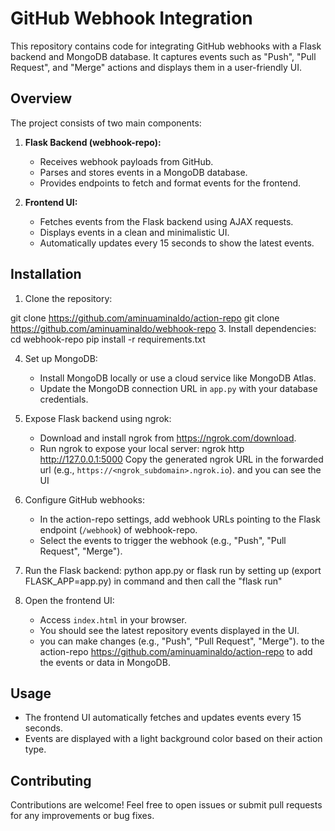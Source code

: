 # GitHub Webhook Integration 
This repository contains code for integrating GitHub webhooks with a Flask backend and MongoDB database. It captures events such as "Push", "Pull Request", and "Merge" actions and displays them in a user-friendly UI.

## Overview

The project consists of two main components:

1. **Flask Backend (webhook-repo):**
   - Receives webhook payloads from GitHub.
   - Parses and stores events in a MongoDB database.
   - Provides endpoints to fetch and format events for the frontend.

2. **Frontend UI:**
   - Fetches events from the Flask backend using AJAX requests.
   - Displays events in a clean and minimalistic UI.
   - Automatically updates every 15 seconds to show the latest events.

## Installation

1. Clone the repository:
   
git clone https://github.com/aminuaminaldo/action-repo
git clone https://github.com/aminuaminaldo/webhook-repo
3. Install dependencies:
cd webhook-repo
pip install -r requirements.txt


4. Set up MongoDB:
   - Install MongoDB locally or use a cloud service like MongoDB Atlas.
   - Update the MongoDB connection URL in `app.py` with your database credentials.

5. Expose Flask backend using ngrok:
   - Download and install ngrok from https://ngrok.com/download.
   - Run ngrok to expose your local server:
ngrok http http://127.0.0.1:5000
Copy the generated ngrok URL in the forwarded url (e.g., `https://<ngrok_subdomain>.ngrok.io`).
and you can see the UI

6. Configure GitHub webhooks:
   - In the action-repo settings, add webhook URLs pointing to the Flask endpoint (`/webhook`) of webhook-repo.
   - Select the events to trigger the webhook (e.g., "Push", "Pull Request", "Merge").

7. Run the Flask backend:
python app.py or flask run by setting up (export FLASK_APP=app.py) in command and then call the "flask run"

8. Open the frontend UI:
   - Access `index.html` in your browser.
   - You should see the latest repository events displayed in the UI.
   - you can make changes (e.g., "Push", "Pull Request", "Merge"). to the action-repo https://github.com/aminuaminaldo/action-repo to add the events or data in MongoDB.

## Usage

- The frontend UI automatically fetches and updates events every 15 seconds.
- Events are displayed with a light background color based on their action type.

## Contributing

Contributions are welcome! Feel free to open issues or submit pull requests for any improvements or bug fixes.
